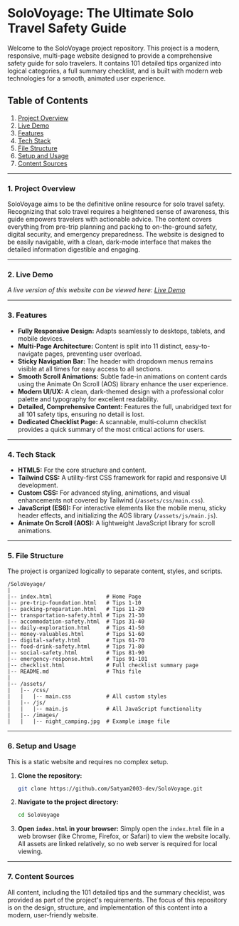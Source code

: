 # SoloVoyage: The Ultimate Solo Travel Safety Guide

Welcome to the SoloVoyage project repository. This project is a modern, responsive, multi-page website designed to provide a comprehensive safety guide for solo travelers. It contains 101 detailed tips organized into logical categories, a full summary checklist, and is built with modern web technologies for a smooth, animated user experience.

## Table of Contents

1.  [Project Overview](#project-overview)
2.  [Live Demo](#live-demo)
3.  [Features](#features)
4.  [Tech Stack](#tech-stack)
5.  [File Structure](#file-structure)
6.  [Setup and Usage](#setup-and-usage)
7.  [Content Sources](#content-sources)

---

### 1. Project Overview

SoloVoyage aims to be the definitive online resource for solo travel safety. Recognizing that solo travel requires a heightened sense of awareness, this guide empowers travelers with actionable advice. The content covers everything from pre-trip planning and packing to on-the-ground safety, digital security, and emergency preparedness. The website is designed to be easily navigable, with a clean, dark-mode interface that makes the detailed information digestible and engaging.

---

### 2. Live Demo

*A live version of this website can be viewed here: [Live Demo](https://satyam2003-dev.github.io/SoloVoyage/)*

---

### 3. Features

-   **Fully Responsive Design:** Adapts seamlessly to desktops, tablets, and mobile devices.
-   **Multi-Page Architecture:** Content is split into 11 distinct, easy-to-navigate pages, preventing user overload.
-   **Sticky Navigation Bar:** The header with dropdown menus remains visible at all times for easy access to all sections.
-   **Smooth Scroll Animations:** Subtle fade-in animations on content cards using the Animate On Scroll (AOS) library enhance the user experience.
-   **Modern UI/UX:** A clean, dark-themed design with a professional color palette and typography for excellent readability.
-   **Detailed, Comprehensive Content:** Features the full, unabridged text for all 101 safety tips, ensuring no detail is lost.
-   **Dedicated Checklist Page:** A scannable, multi-column checklist provides a quick summary of the most critical actions for users.

---

### 4. Tech Stack

-   **HTML5:** For the core structure and content.
-   **Tailwind CSS:** A utility-first CSS framework for rapid and responsive UI development.
-   **Custom CSS:** For advanced styling, animations, and visual enhancements not covered by Tailwind (`/assets/css/main.css`).
-   **JavaScript (ES6):** For interactive elements like the mobile menu, sticky header effects, and initializing the AOS library (`/assets/js/main.js`).
-   **Animate On Scroll (AOS):** A lightweight JavaScript library for scroll animations.

---

### 5. File Structure

The project is organized logically to separate content, styles, and scripts.

```
/SoloVoyage/
|
|-- index.html                 # Home Page
|-- pre-trip-foundation.html   # Tips 1-10
|-- packing-preparation.html   # Tips 11-20
|-- transportation-safety.html # Tips 21-30
|-- accommodation-safety.html  # Tips 31-40
|-- daily-exploration.html     # Tips 41-50
|-- money-valuables.html       # Tips 51-60
|-- digital-safety.html        # Tips 61-70
|-- food-drink-safety.html     # Tips 71-80
|-- social-safety.html         # Tips 81-90
|-- emergency-response.html    # Tips 91-101
|-- checklist.html             # Full checklist summary page
|-- README.md                  # This file
|
|-- /assets/
|   |-- /css/
|   |   |-- main.css           # All custom styles
|   |-- /js/
|   |   |-- main.js            # All JavaScript functionality
|   |-- /images/
|   |   |-- night_camping.jpg  # Example image file
```

---

### 6. Setup and Usage

This is a static website and requires no complex setup.

1.  **Clone the repository:**
    ```bash
    git clone https://github.com/Satyam2003-dev/SoloVoyage.git
    ```
2.  **Navigate to the project directory:**
    ```bash
    cd SoloVoyage
    ```
3.  **Open `index.html` in your browser:**
    Simply open the `index.html` file in a web browser (like Chrome, Firefox, or Safari) to view the website locally. All assets are linked relatively, so no web server is required for local viewing.

---

### 7. Content Sources

All content, including the 101 detailed tips and the summary checklist, was provided as part of the project's requirements. The focus of this repository is on the design, structure, and implementation of this content into a modern, user-friendly website.
